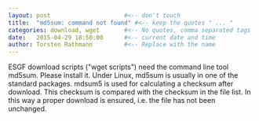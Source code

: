 ```yaml
---
layout: post                     #<-- don't touch
title:  "md5sum: command not found" #<-- keep the quotes " ... "
categories: download, wget       #<-- No quotes, comma separated tags
date:   2015-04-29 18:50:00      #<-- current date and time
author: Torsten Rathmann         #<-- Replace with the name
---
```


ESGF download scripts ("wget scripts") need the command line tool md5sum. Please install it. Under Linux, md5sum is usually in one of the standard packages. mdsum5 is used for calculating a checksum after download. This checksum is compared with the checksum in the file list. In this way a proper download is ensured, i.e. the file has not been unchanged.


